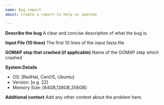 ```yaml
---
name: Bug report
about: Create a report to help us improve

---
```


**Describe the bug**
A clear and concise description of what the bug is.

**Input File (10 lines)**
 The first 10 lines of the input fasta file

**GOMAP step that crashed (if applicable)**
 Name of the GOMAP step which crashed

**System Details**
 - OS: [RedHat, CenOS, Ubuntu]
 - Version: [e.g. 22]
 - Memory Size: [64GB,128GB,256GB]

**Additional context**
Add any other context about the problem here.
